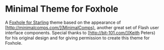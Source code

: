 # Minimal Theme for Foxhole

A [Foxhole for Starling](https://github.com/joshtynjala/foxhole-starling) theme based on the appearance of [http://minimalcomps.com/](MinimalComps), another great set of Flash user interface components. Special thanks to [http://bit-101.com/](Keith Peters) for his original design and for giving permission to create this theme for Foxhole.